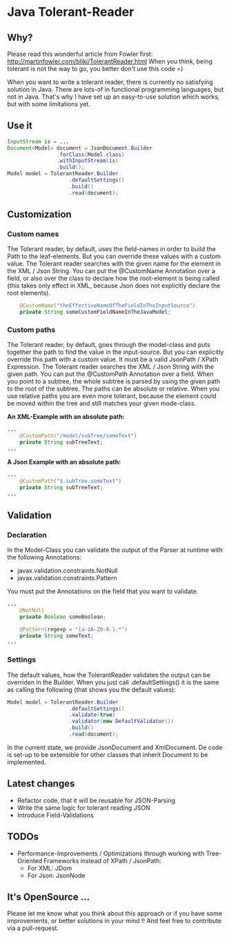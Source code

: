 # Java Tolerant-Reader

## Why?
Please read this wonderful article from Fowler first: http://martinfowler.com/bliki/TolerantReader.html
When you think, being tolerant is not the way to go, you better don't use this code =)

When you want to write a tolerant reader, there is currently no satisfying solution in Java.
There are lots-of in functional programming languages, but not in Java.
That's why I have set up an easy-to-use solution which works, but with some limitations yet.

## Use it
```java
InputStream is = ...
Document<Model> document = JsonDocument.Builder
                .forClass(Model.class)
                .withInputStream(is)
                .build();
Model model = TolerantReader.Builder
                    .defaultSettings()
                    .build()
                    .read(document);
```
## Customization
### Custom names
The Tolerant reader, by default, uses the field-names in order to build the Path to the leaf-elements. But you can override these values with a custom value. The Tolerant reader searches with the given name for the element in the XML / Json String. You can put the @CustomName Annotation over a field, or also over the class to declare how the root-element is being called (this takes only effect in XML, because Json does not explicitly declare the root elements).

```java
    @CustomName("theEffectiveNameOfTheFieldInTheInputSource")
    private String someCustomFieldNameInTheJavaModel;
```
### Custom paths
The Tolerant reader, by default, goes through the model-class and puts together the path to find the value in the input-source. But you can explicitly override this path with a custom value. It must be a valid JsonPath / XPath Expression. The Tolerant reader searches the XML / Json String with the given path. You can put the @CustomPath Annotation over a field. When you point to a subtree, the whole subtree is parsed by using the given path to the root of the subtree. The paths can be absolute or relative. When you use relative paths you are even more tolerant, because the element could be moved within the tree and still matches your given mode-class.

**An XML-Example with an absolute path:**
```java
...
    @CustomPath("/model/subTree/someText")
    private String subTreeText;
...
```

**A Json Example with an absolute path:**
```java
...
    @CustomPath("$.subTree.someText")
    private String subTreeText;
...
```

## Validation
### Declaration
In the Model-Class you can validate the output of the Parser at runtime with the following Annotations:
- javax.validation.constraints.NotNull
- javax.validation.constraints.Pattern

You must put the Annotations on the field that you want to validate.
```java
...
    @NotNull
    private Boolean someBoolean;

    @Pattern(regexp = "[a-zA-Z0-9.].*")
    private String someText;
...
```

### Settings
The default values, how the TolerantReader validates the output can be overriden in the Builder. When you just call .defaultSettings() it is the same as calling the following (that shows you the default values):
```java
Model model = TolerantReader.Builder
                    .defaultSettings()
                    .validate(true)
                    .validator(new DefaultValidator())
                    .build()
                    .read(document);
```

In the current state, we provide JsonDocument and XmlDocument. De code is set-up to be extensible for other classes that inherit Document to be implemented.
## Latest changes
* Refactor code, that it will be reusable for JSON-Parsing
* Write the same logic for tolerant reading JSON
* Introduce Field-Validations

## TODOs
* Performance-Improvements / Optimizations through working with Tree-Oriented Frameworks instead of XPath / JsonPath:
  * For XML: JDom
  * For Json: JsonNode

## It's OpenSource ...
Please let me know what you think about this approach or if you have some improvements, or better solutions in your mind !! And feel free to contribute via a pull-request.